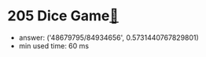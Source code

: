 205 Dice Game[:link:](http://projecteuler.net/problem=205)  
========================

- answer: ('48679795/84934656', 0.5731440767829801) 
- min used time: 60 ms

